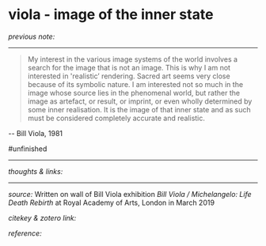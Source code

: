 # viola - image of the inner state

_previous note:_ 

---

>My interest in the various image systems of the world involves a search for the image that is not an image. This is why I am not interested in 'realistic’ rendering. Sacred art seems very close because of its symbolic nature. I am interested not so much in the image whose source lies in the phenomenal world, but rather the image as artefact, or result, or imprint, or even wholly determined by some inner realisation. It is the image of that inner state and as such must be considered completely accurate and realistic.

-- Bill Viola, 1981

#unfinished

--- 

_thoughts & links:_


--- 


_source:_ Written on wall of Bill Viola exhibition _Bill Viola / Michelangelo: Life Death Rebirth_ at Royal Academy of Arts, London in March 2019

_citekey & zotero link:_ 

_reference:_ 


